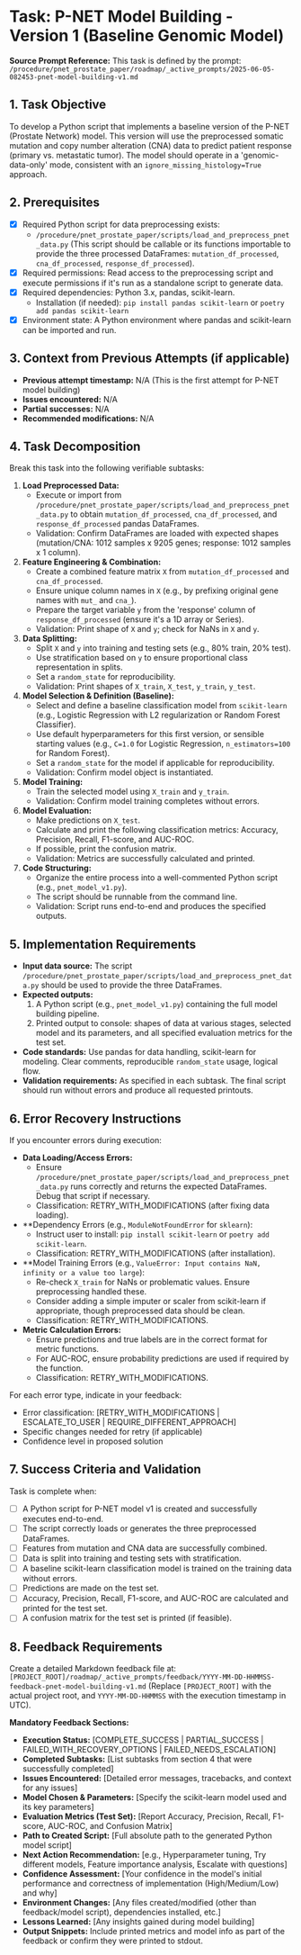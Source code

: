 # Task: P-NET Model Building - Version 1 (Baseline Genomic Model)

**Source Prompt Reference:** This task is defined by the prompt: `/procedure/pnet_prostate_paper/roadmap/_active_prompts/2025-06-05-082453-pnet-model-building-v1.md`

## 1. Task Objective
To develop a Python script that implements a baseline version of the P-NET (Prostate Network) model. This version will use the preprocessed somatic mutation and copy number alteration (CNA) data to predict patient response (primary vs. metastatic tumor). The model should operate in a 'genomic-data-only' mode, consistent with an `ignore_missing_histology=True` approach.

## 2. Prerequisites
- [X] Required Python script for data preprocessing exists:
    - `/procedure/pnet_prostate_paper/scripts/load_and_preprocess_pnet_data.py` (This script should be callable or its functions importable to provide the three processed DataFrames: `mutation_df_processed`, `cna_df_processed`, `response_df_processed`).
- [X] Required permissions: Read access to the preprocessing script and execute permissions if it's run as a standalone script to generate data.
- [X] Required dependencies: Python 3.x, pandas, scikit-learn.
    - Installation (if needed): `pip install pandas scikit-learn` or `poetry add pandas scikit-learn`
- [X] Environment state: A Python environment where pandas and scikit-learn can be imported and run.

## 3. Context from Previous Attempts (if applicable)
- **Previous attempt timestamp:** N/A (This is the first attempt for P-NET model building)
- **Issues encountered:** N/A
- **Partial successes:** N/A
- **Recommended modifications:** N/A

## 4. Task Decomposition
Break this task into the following verifiable subtasks:
1.  **Load Preprocessed Data:**
    *   Execute or import from `/procedure/pnet_prostate_paper/scripts/load_and_preprocess_pnet_data.py` to obtain `mutation_df_processed`, `cna_df_processed`, and `response_df_processed` pandas DataFrames.
    *   Validation: Confirm DataFrames are loaded with expected shapes (mutation/CNA: 1012 samples x 9205 genes; response: 1012 samples x 1 column).
2.  **Feature Engineering & Combination:**
    *   Create a combined feature matrix `X` from `mutation_df_processed` and `cna_df_processed`.
    *   Ensure unique column names in `X` (e.g., by prefixing original gene names with `mut_` and `cna_`).
    *   Prepare the target variable `y` from the 'response' column of `response_df_processed` (ensure it's a 1D array or Series).
    *   Validation: Print shape of `X` and `y`; check for NaNs in `X` and `y`.
3.  **Data Splitting:**
    *   Split `X` and `y` into training and testing sets (e.g., 80% train, 20% test).
    *   Use stratification based on `y` to ensure proportional class representation in splits.
    *   Set a `random_state` for reproducibility.
    *   Validation: Print shapes of `X_train`, `X_test`, `y_train`, `y_test`.
4.  **Model Selection & Definition (Baseline):**
    *   Select and define a baseline classification model from `scikit-learn` (e.g., Logistic Regression with L2 regularization or Random Forest Classifier).
    *   Use default hyperparameters for this first version, or sensible starting values (e.g., `C=1.0` for Logistic Regression, `n_estimators=100` for Random Forest).
    *   Set a `random_state` for the model if applicable for reproducibility.
    *   Validation: Confirm model object is instantiated.
5.  **Model Training:**
    *   Train the selected model using `X_train` and `y_train`.
    *   Validation: Confirm model training completes without errors.
6.  **Model Evaluation:**
    *   Make predictions on `X_test`.
    *   Calculate and print the following classification metrics: Accuracy, Precision, Recall, F1-score, and AUC-ROC.
    *   If possible, print the confusion matrix.
    *   Validation: Metrics are successfully calculated and printed.
7.  **Code Structuring:**
    *   Organize the entire process into a well-commented Python script (e.g., `pnet_model_v1.py`).
    *   The script should be runnable from the command line.
    *   Validation: Script runs end-to-end and produces the specified outputs.

## 5. Implementation Requirements
- **Input data source:** The script `/procedure/pnet_prostate_paper/scripts/load_and_preprocess_pnet_data.py` should be used to provide the three DataFrames.
- **Expected outputs:**
    1.  A Python script (e.g., `pnet_model_v1.py`) containing the full model building pipeline.
    2.  Printed output to console: shapes of data at various stages, selected model and its parameters, and all specified evaluation metrics for the test set.
- **Code standards:** Use pandas for data handling, scikit-learn for modeling. Clear comments, reproducible `random_state` usage, logical flow.
- **Validation requirements:** As specified in each subtask. The final script should run without errors and produce all requested printouts.

## 6. Error Recovery Instructions
If you encounter errors during execution:
- **Data Loading/Access Errors:**
    - Ensure `/procedure/pnet_prostate_paper/scripts/load_and_preprocess_pnet_data.py` runs correctly and returns the expected DataFrames. Debug that script if necessary.
    - Classification: RETRY_WITH_MODIFICATIONS (after fixing data loading).
- **Dependency Errors (e.g., `ModuleNotFoundError` for `sklearn`):
    - Instruct user to install: `pip install scikit-learn` or `poetry add scikit-learn`.
    - Classification: RETRY_WITH_MODIFICATIONS (after installation).
- **Model Training Errors (e.g., `ValueError: Input contains NaN, infinity or a value too large`):
    - Re-check `X_train` for NaNs or problematic values. Ensure preprocessing handled these.
    - Consider adding a simple imputer or scaler from scikit-learn if appropriate, though preprocessed data should be clean.
    - Classification: RETRY_WITH_MODIFICATIONS.
- **Metric Calculation Errors:**
    - Ensure predictions and true labels are in the correct format for metric functions.
    - For AUC-ROC, ensure probability predictions are used if required by the function.
    - Classification: RETRY_WITH_MODIFICATIONS.

For each error type, indicate in your feedback:
- Error classification: [RETRY_WITH_MODIFICATIONS | ESCALATE_TO_USER | REQUIRE_DIFFERENT_APPROACH]
- Specific changes needed for retry (if applicable)
- Confidence level in proposed solution

## 7. Success Criteria and Validation
Task is complete when:
- [ ] A Python script for P-NET model v1 is created and successfully executes end-to-end.
- [ ] The script correctly loads or generates the three preprocessed DataFrames.
- [ ] Features from mutation and CNA data are successfully combined.
- [ ] Data is split into training and testing sets with stratification.
- [ ] A baseline scikit-learn classification model is trained on the training data without errors.
- [ ] Predictions are made on the test set.
- [ ] Accuracy, Precision, Recall, F1-score, and AUC-ROC are calculated and printed for the test set.
- [ ] A confusion matrix for the test set is printed (if feasible).

## 8. Feedback Requirements
Create a detailed Markdown feedback file at:
`[PROJECT_ROOT]/roadmap/_active_prompts/feedback/YYYY-MM-DD-HHMMSS-feedback-pnet-model-building-v1.md`
(Replace `[PROJECT_ROOT]` with the actual project root, and `YYYY-MM-DD-HHMMSS` with the execution timestamp in UTC).

**Mandatory Feedback Sections:**
- **Execution Status:** [COMPLETE_SUCCESS | PARTIAL_SUCCESS | FAILED_WITH_RECOVERY_OPTIONS | FAILED_NEEDS_ESCALATION]
- **Completed Subtasks:** [List subtasks from section 4 that were successfully completed]
- **Issues Encountered:** [Detailed error messages, tracebacks, and context for any issues]
- **Model Chosen & Parameters:** [Specify the scikit-learn model used and its key parameters]
- **Evaluation Metrics (Test Set):** [Report Accuracy, Precision, Recall, F1-score, AUC-ROC, and Confusion Matrix]
- **Path to Created Script:** [Full absolute path to the generated Python model script]
- **Next Action Recommendation:** [e.g., Hyperparameter tuning, Try different models, Feature importance analysis, Escalate with questions]
- **Confidence Assessment:** [Your confidence in the model's initial performance and correctness of implementation (High/Medium/Low) and why]
- **Environment Changes:** [Any files created/modified (other than feedback/model script), dependencies installed, etc.]
- **Lessons Learned:** [Any insights gained during model building]
- **Output Snippets:** Include printed metrics and model info as part of the feedback or confirm they were printed to stdout.
